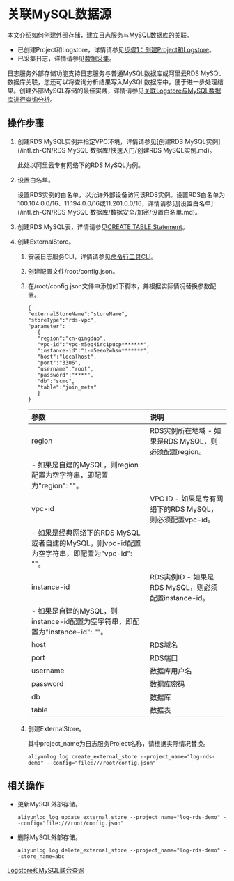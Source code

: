 # 关联MySQL数据源

本文介绍如何创建外部存储，建立日志服务与MySQL数据库的关联。

-   已创建Project和Logstore，详情请参见[步骤1：创建Project和Logstore](/intl.zh-CN/快速入门/快速入门.md)。
-   已采集日志，详情请参见[数据采集](/intl.zh-CN/数据采集/采集方式.md)。

日志服务外部存储功能支持日志服务与普通MySQL数据库或阿里云RDS MySQL数据库关联，您还可以将查询分析结果写入MySQL数据库中，便于进一步处理结果。创建外部MySQL存储的最佳实践，详情请参见[关联Logstore与MySQL数据库进行查询分析](/intl.zh-CN/查询与分析/最佳实践/关联Logstore与MySQL数据库进行查询分析.md)。

## 操作步骤

1.  创建RDS MySQL实例并指定VPC环境，详情请参见[创建RDS MySQL实例](/intl.zh-CN/RDS MySQL 数据库/快速入门/创建RDS MySQL实例.md)。

    此处以阿里云专有网络下的RDS MySQL为例。

2.  设置白名单。

    设置RDS实例的白名单，以允许外部设备访问该RDS实例。设置RDS白名单为100.104.0.0/16、11.194.0.0/16或11.201.0.0/16，详情请参见[设置白名单](/intl.zh-CN/RDS MySQL 数据库/数据安全/加密/设置白名单.md)。

3.  创建RDS MySQL表，详情请参见[CREATE TABLE Statement](https://dev.mysql.com/doc/refman/8.0/en/create-table.html)。

4.  创建ExternalStore。

    1.  安装日志服务CLI，详情请参见[命令行工具CLI](/intl.zh-CN/开发指南/命令行工具CLI.md)。

    2.  创建配置文件/root/config.json。

    3.  在/root/config.json文件中添加如下脚本，并根据实际情况替换参数配置。

        ```
        {
        "externalStoreName":"storeName",
        "storeType":"rds-vpc",
        "parameter":
           {
           "region":"cn-qingdao",
           "vpc-id":"vpc-m5eq4irc1pucp*******",
           "instance-id":"i-m5eeo2whsn*******",
           "host":"localhost",
           "port":"3306",
           "username":"root",
           "password":"****",
           "db":"scmc",
           "table":"join_meta"
           }
        }
        ```

        |参数|说明|
        |:-|:-|
        |region|RDS实例所在地域        -   如果是RDS MySQL，则必须配置region。
        -   如果是自建的MySQL，则region配置为空字符串，即配置为"region": ""。 |
        |vpc-id|VPC ID        -   如果是专有网络下的RDS MySQL，则必须配置vpc-id。
        -   如果是经典网络下的RDS MySQL或者自建的MySQL，则vpc-id配置为空字符串，即配置为"vpc-id": ""。 |
        |instance-id|RDS实例ID        -   如果是RDS MySQL，则必须配置instance-id。
        -   如果是自建的MySQL，则instance-id配置为空字符串，即配置为"instance-id": ""。 |
        |host|RDS域名|
        |port|RDS端口|
        |username|数据库用户名|
        |password|数据库密码|
        |db|数据库|
        |table|数据表|

    4.  创建ExternalStore。

        其中project\_name为日志服务Project名称，请根据实际情况替换。

        ```
        aliyunlog log create_external_store --project_name="log-rds-demo" --config="file:///root/config.json" 
        ```


## 相关操作

-   更新MySQL外部存储。

    ```
    aliyunlog log update_external_store --project_name="log-rds-demo" --config="file:///root/config.json" 
    ```

-   删除MySQL外部存储。

    ```
    aliyunlog log delete_external_store --project_name="log-rds-demo" --store_name=abc
    ```


[Logstore和MySQL联合查询](/intl.zh-CN/查询与分析/SQL分析语法与功能/Logstore和MySQL联合查询.md)

